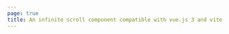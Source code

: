 ```yaml
---
page: true
title: An infinite scroll component compatible with vue.js 3 and vite
---
```


<script setup>
import Home from '/@theme/components/Home.vue'
</script>

<Home />
